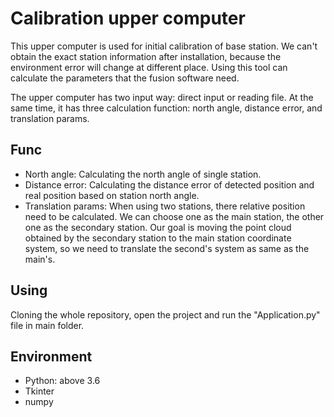 # Calibration upper computer

This upper computer is used for initial calibration of base station. We can't obtain 
the exact station information after installation, because the environment error will 
change at different place. Using this tool can calculate the parameters that the fusion 
software need.

The upper computer has two input way: direct input or reading file. At the same time, 
it has three calculation function: north angle, distance error, and translation params.

## Func

* North angle: Calculating the north angle of single station.
* Distance error: Calculating the distance error of detected position and real position 
based on station north angle.
* Translation params: When using two stations, there relative position need to be 
calculated. We can choose one as the main station, the other one as the secondary 
station. Our goal is moving the point cloud obtained by the secondary station to 
the main station coordinate system, so we need to translate the second's system as same 
as the main's.

## Using

Cloning the whole repository, open the project and run the "Application.py" file in main folder.

## Environment

* Python: above 3.6
* Tkinter
* numpy
